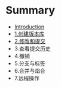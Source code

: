 # Summary

* [Introduction](README.md)
* [1.创建版本库](chapter1.md)
* [2.修改和提交](2xiu-gai-he-ti-jiao.md)
* 3.查看提交历史
* 4.撤销
* 5.分支与标签
* 6.合并与焰合
* 7.远程操作

